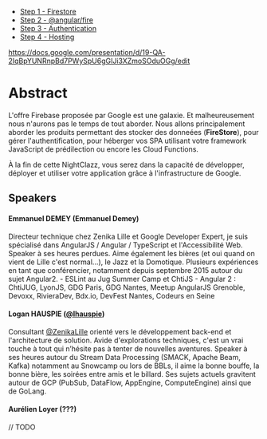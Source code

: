 - [Step 1 - Firestore](https://github.com/Zenika/nc-firebase/steps/step1.md)
- [Step 2 - @angular/fire](https://github.com/Zenika/nc-firebase/steps/step2.md)
- [Step 3 - Authentication](https://github.com/Zenika/nc-firebase/steps/step3.md)
- [Step 4 - Hosting](https://github.com/Zenika/nc-firebase/steps/step4.md)


https://docs.google.com/presentation/d/19-QA-2IqBpYUNRnpBd7PWySpU6gGIJi3XZmoSOduOGg/edit

# Abstract

L'offre Firebase proposée par Google est une galaxie. Et malheureusement nous n'aurons pas le temps de tout aborder. Nous allons
principalement aborder les produits permettant des stocker des donneées (**FireStore**), pour gérer l'authentification, pour héberger vos SPA utilisant votre framework JavaScript de prédilection ou encore les Cloud Functions. 

À la fin de cette NightClazz, vous serez dans la capacité de développer, déployer et utiliser votre application grâce à l'infrastructure de Google. 


## Speakers

#### Emmanuel DEMEY (Emmanuel Demey)
Directeur technique chez Zenika Lille et Google Developer Expert, je suis spécialisé dans AngularJS / Angular / TypeScript et l'Accessibilité Web. Speaker à ses heures perdues. Aime également les bières (et oui quand on vient de Lille c'est normal...), le Jazz et la Domotique. Plusieurs expériences en tant que conférencier, notamment depuis septembre 2015 autour du sujet Angular2. - ESLint au Jug Summer Camp et ChtiJS - Angular 2 : ChtiJUG, LyonJS, GDG Paris, GDG Nantes, Meetup AngularJS Grenoble, Devoxx, RivieraDev, Bdx.io, DevFest Nantes, Codeurs en Seine

#### Logan HAUSPIE ([@lhauspie](https://twitter.com/lhauspie))
Consultant [@ZenikaLille](https://twitter.com/ZenikaLille) orienté vers le développement back-end et l'architecture de solution.
Avide d'explorations techniques, c'est un vrai touche à tout qui n’hésite pas à tenter de nouvelles aventures.
Speaker à ses heures autour du Stream Data Processing (SMACK, Apache Beam, Kafka) notamment au Snowcamp ou lors de BBLs, il aime la bonne bouffe, la bonne bière, les soirées entre amis et le billard.
Ses sujets actuels gravitent autour de GCP (PubSub, DataFlow, AppEngine, ComputeEngine) ainsi que de GoLang.

#### Aurélien Loyer (???)
// TODO
